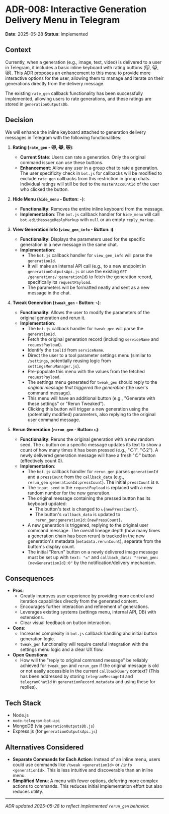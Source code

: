 # ADR-008: Interactive Generation Delivery Menu in Telegram

**Date**: 2025-05-28
**Status**: Implemented

## Context

Currently, when a generation (e.g., image, text, video) is delivered to a user in Telegram, it includes a basic inline keyboard with rating buttons (😻, 😹, 😿). This ADR proposes an enhancement to this menu to provide more interactive options for the user, allowing them to manage and iterate on their generations directly from the delivery message.

The existing `rate_gen` callback functionality has been successfully implemented, allowing users to rate generations, and these ratings are stored in `generationOutputsDb`.

## Decision

We will enhance the inline keyboard attached to generation delivery messages in Telegram with the following functionalities:

1.  **Rating (`rate_gen` - 😻, 😹, 😿)**:
    *   **Current State**: Users can rate a generation. Only the original command issuer can use these buttons.
    *   **Enhancement**: Allow any user in a group chat to rate a generation. The user specificity check in `bot.js` for callbacks will be modified to exclude `rate_gen` callbacks from this restriction in group chats. Individual ratings will still be tied to the `masterAccountId` of the user who clicked the button.

2.  **Hide Menu (`hide_menu` - Button: `-`)**:
    *   **Functionality**: Removes the entire inline keyboard from the message.
    *   **Implementation**: The `bot.js` callback handler for `hide_menu` will call `bot.editMessageReplyMarkup` with `null` or an empty `reply_markup`.

3.  **View Generation Info (`view_gen_info` - Button: `ℹ︎`)**:
    *   **Functionality**: Displays the parameters used for the specific generation in a new message in the same chat.
    *   **Implementation**:
        *   The `bot.js` callback handler for `view_gen_info` will parse the `generationId`.
        *   It will make an internal API call (e.g., to a new endpoint in `generationOutputsApi.js` or use the existing `GET /generations/:generationId`) to fetch the generation record, specifically its `requestPayload`.
        *   The parameters will be formatted neatly and sent as a new message in the chat.

4.  **Tweak Generation (`tweak_gen` - Button: `✎`)**:
    *   **Functionality**: Allows the user to modify the parameters of the original generation and rerun it.
    *   **Implementation**:
        *   The `bot.js` callback handler for `tweak_gen` will parse the `generationId`.
        *   Fetch the original generation record (including `serviceName` and `requestPayload`).
        *   Identify the `toolId` from `serviceName`.
        *   Direct the user to a tool parameter settings menu (similar to `/settings`, potentially reusing logic from `settingsMenuManager.js`).
        *   Pre-populate this menu with the values from the fetched `requestPayload`.
        *   The settings menu generated for `tweak_gen` should reply to the *original message that triggered the generation* (the user's command message).
        *   This menu will have an additional button (e.g., "Generate with these settings" or "Rerun Tweaked").
        *   Clicking this button will trigger a new generation using the (potentially modified) parameters, also replying to the original user command message.

5.  **Rerun Generation (`rerun_gen` - Button: `↻`)**:
    *   **Functionality**: Reruns the original generation with a new random seed. The `↻` button on a specific message updates its text to show a count of how many times it has been pressed (e.g., "↻1", "↻2"). A newly delivered generation message will have a fresh "↻" button (effectively count 0).
    *   **Implementation**:
        *   The `bot.js` callback handler for `rerun_gen` parses `generationId` and a `pressCount` from the `callback_data` (e.g., `rerun_gen:generationId:pressCount`). The initial `pressCount` is `0`.
        *   The `input_seed` in the `requestPayload` is replaced with a new random number for the new generation.
        *   The original message containing the pressed button has its keyboard updated:
            *   The button's text is changed to `↻{newPressCount}`.
            *   The button's `callback_data` is updated to `rerun_gen:generationId:{newPressCount}`.
        *   A new generation is triggered, replying to the original user command message. The overall lineage depth (how many times a generation chain has been rerun) is tracked in the new generation's metadata (`metadata.rerunCount`), separate from the button's display count.
        *   The initial "Rerun" button on a newly delivered image message must be set up with `text: "↻"` and `callback_data: "rerun_gen:{newGenerationId}:0"` by the notification/delivery mechanism.

## Consequences

*   **Pros**:
    *   Greatly improves user experience by providing more control and iteration capabilities directly from the generated content.
    *   Encourages further interaction and refinement of generations.
    *   Leverages existing systems (settings menu, internal API, DB) with extensions.
    *   Clear visual feedback on button interaction.
*   **Cons**:
    *   Increases complexity in `bot.js` callback handling and initial button generation logic.
    *   `tweak_gen` functionality will require careful integration with the settings menu logic and a clear UX flow.
*   **Open Questions**:
    *   How will the "reply to original command message" be reliably achieved for `tweak_gen` and `rerun_gen` if the original message is old or not easily accessible in the current `callbackQuery` context? (This has been addressed by storing `telegramMessageId` and `telegramChatId` in `generationRecord.metadata` and using these for replies).

## Tech Stack

*   Node.js
*   `node-telegram-bot-api`
*   MongoDB (via `generationOutputsDb.js`)
*   Express.js (for `generationOutputsApi.js`)

## Alternatives Considered

*   **Separate Commands for Each Action**: Instead of an inline menu, users could use commands like `/tweak <generationId>` or `/info <generationId>`. This is less intuitive and discoverable than an inline menu.
*   **Simplified Menu**: A menu with fewer options, deferring more complex actions to commands. This reduces initial implementation effort but also reduces utility.

---
*ADR updated 2025-05-28 to reflect implemented `rerun_gen` behavior.* 